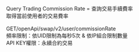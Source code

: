 Query Trading Commission Rate = 查詢交易手續費率 \
取得當前使用者的交易費率 \
\
GET/openApi/swap/v2/user/commissionRate \
頻率限制：依UID限制為每秒5次 & 依IP組合限制數量 \
API KEY權限：永續合約交易
